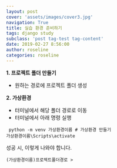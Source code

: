 ```yaml
---
layout: post
cover: 'assets/images/cover3.jpg'
navigation: True
title: 실습 환경 준비하기
tags: django study 
subclass: 'post tag-test tag-content'
date: 2019-02-27 8:56:00
author: roseline
categories: roseline
---
```


**1. 프로젝트 폴더 만들기**

- 원하는 경로에 프로젝트 폴더 생성


**2. 가상환경**

- 터미널에서 해당 폴더 경로로 이동
- 터미널에서 아래 명령 실행 

<code><pre> 
python -m venv 가상환경이름 # 가상환경 만들기
가상환경이름\Scripts\activate
</pre></code>

성공 시, 이렇게 나와야 합니다.
<code><pre> 
(가상환경이름)프로젝트폴더경로 > 
</pre></code>

